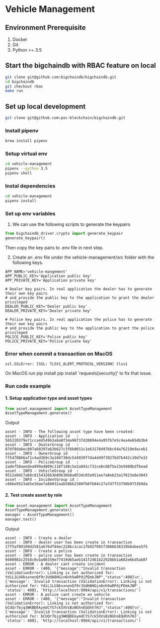 # Vehicle Management

## Environment Prerequisite

1. Docker
2. Git
3. Python >= 3.5

## Start the bigchaindb with RBAC feature on local

``` bash
git clone git@github.com:bigchaindb/bigchaindb.git
cd bigchaindb
git checkout rbac
make run
```

## Set up local development

``` bash
git clone git@github.com:poc-blockchain/bigchaindb.git
```

### Install pipenv

``` bash
brew install pipenv
```

### Setup virtual env

``` bash
cd vehicle-management
pipenv --python 3.5
pipenv shell
```

### Instal dependencies

``` bash
cd vehicle-management
pipenv install
```

### Set up env variables

1. We can use the following scripts to generate the keypairs

``` python
from bigchaindb_driver.crypto import generate_keypair
generate_keypair()
```

Then copy the key pairs to .env file in next step.

2. Create an .env file under the vehicle-management/src folder
with the following keys.

``` env
APP_NAME='vehicle-mangement'
APP_PUBLIC_KEY='Application public key'
APP_PRIVATE_KEY='Application private key'

# Dealer key pairs. In real application the dealer has to generate their own key pairs
# and provide the public key to the application to grant the dealer privileged
DEALER_PUBLIC_KEY='Dealer public key'
DEALER_PRIVATE_KEY='Dealer private key'

# Police key pairs. In real application the police has to generate their own key pairs
# and provide the public key to the application to grant the police privileged
POLICE_PUBLIC_KEY='Police public key'
POLICE_PRIVATE_KEY='Police private key'
```

### Error when commit a transaction on MacOS

``` text
ssl.SSLError: [SSL: TLSV1_ALERT_PROTOCOL_VERSION] tlsv1
```

On MacOS run pip install pip install 'requests[security]' to fix that issue.

### Run code example

#### 1. Setup application type and asset types

``` python
from asset.management import AssetTypeManagement
AssetTypeManagement.generate()
```

Output

``` console
asset - INFO - The following asset type have been created:
asset - INFO - Application id   : 565220379e71cca4d549b3a8a8f34a96f37d20894e4a95fb7e5c4ea4e65db3b4
asset - INFO - DealerGroup id   : 87df8da6ec807a68397a63b627c3f6b8651c1e63178497bbc64a76219e9aceb1
asset - INFO - OwnerGroup id    : ff5478866af1c4ad369c3a104730dc544939f7da4d49f39276d7b442c39d7e32
asset - INFO - PoliceGroup id   : 2adef58aeedea999a4809c118f148c5e2a841c731ce8c68f5e23e5980bdfbead
asset - INFO - VehicleGroup id  : 9512a9d17a68c8154326b3b89b36b8a853dc03a911ee7a8eb23a1f623a8e3043
asset - INFO - IncidentGroup id : c66be9523ab5e3daefa8b032aab58bb2380fb0fb84c27a7d7f53750b9753b9da
```

#### 2. Test create asset by role

``` python
from asset.management import AssetTypeManagement
AssetTypeManagement.generate()
manager = AssetTypeManagement()
manager.test()
```

Output

``` console
asset - INFO - Create a dealer
asset - INFO - dealer user has been create in transaction 17f5af89189d2581a676df84ec228bc1cac1fb92f091f3086638329b6abea5f5
asset - INFO - Create a police
asset - INFO - police user has been create in transaction 9490982c2558c0cba00359e77419db5aeb141f2461b22928bb1a682e6bd5ab8f
asset - ERROR - A dealer cant create incident
asset - ERROR - (400, '{"message":"Invalid transaction (ValidationError): Linking is not authorized for: YdiL1LU4bsxnenQf9rJUdH8HGin6nh9aRPdjPEmkJNP","status":400}\n', {'message': 'Invalid transaction (ValidationError): Linking is not authorized for: YdiL1LU4bsxnenQf9rJUdH8HGin6nh9aRPdjPEmkJNP', 'status': 400}, 'http://localhost:9984/api/v1/transactions/')
asset - ERROR - A police cant create an vehicle
asset - ERROR - (400, '{"message":"Invalid transaction (ValidationError): Linking is not authorized for: bCUQr7bjq3WKBDEkymdCYS7ck5XVsBzBGhnEQdhh7HJ","status":400}\n', {'message': 'Invalid transaction (ValidationError): Linking is not authorized for: bCUQr7bjq3WKBDEkymdCYS7ck5XVsBzBGhnEQdhh7HJ', 'status': 400}, 'http://localhost:9984/api/v1/transactions/')
```
